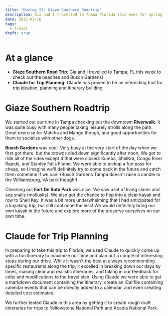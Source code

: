 ```yaml
---
title: "Devlog 23: Giaze Southern Roadtrip"
description: Gia and I travelled to Tampa Florida this week for spring break.
date: 2025-03-16
tags:
  - travel
draft: true
---
```


# At a glance 
- **Giaze Southern Road Trip**: Gia and I travelled to Tampa, FL this week to check out the beaches and Busch Gardens!
- **Claude for Trip Planning**: Claude has proven to be an interesting tool for trip ideation, planning and itinerary building.


# Giaze Southern Roadtrip

We started out our time in Tampa checking out the downtown **Riverwalk**. It was quite busy with many people taking leisurely strolls along the path. Great exercise for Matcha and Mango though, and good opportunities for them to socialize with other dogs.

 **Busch Gardens** was cool. Very busy at the very start of the day when we first got there, but the crowds died down significantly after noon. We got to ride all of the rides except 4 that were closed: Kumba, SheiKra, Congo River Rapids, and Stanley Falls Flume. We were able to pickup a fun pass for cheap, so I imagine we'll definitely try to come back in the future and catch them sometime if we can! (Busch Gardens Tampa doesn't raise a candle to the Williamsburg, VA park though!)

Checking out **Fort De Soto Park** was nice. We saw a lot of living clams and sea snails (mollusks). We also got the chance to hop into a clear kayak and row to Shell Key. It was a bit more underwhelming that I had anticipated for a kayaking trip, but still cool none the less! We would definitely bring our own kayak in the future and explore more of the preserve ourselves on our own time.


# Claude for Trip Planning

In preparing to take this trip to Florida, we used Claude to quickly come up with a fun itinerary to maximize our time and plan out a couple of interesting stops during our drive. While it wasn't the best at always recommending specific restaurants along the trip, it excelled in breaking down our days by times, making clear and realistic itineraries, and taking in our feedback for edits and modifications to the travel plan. Using Claude we were able to get a markdown document containing the itinerary, create an iCal file containing calendar events that can be directly added to a calendar, and even creating detailed cost estimates.

We further tested Claude in this area by getting it to create rough draft itineraries for trips to Yellowstone National Park and Acadia National Park.
